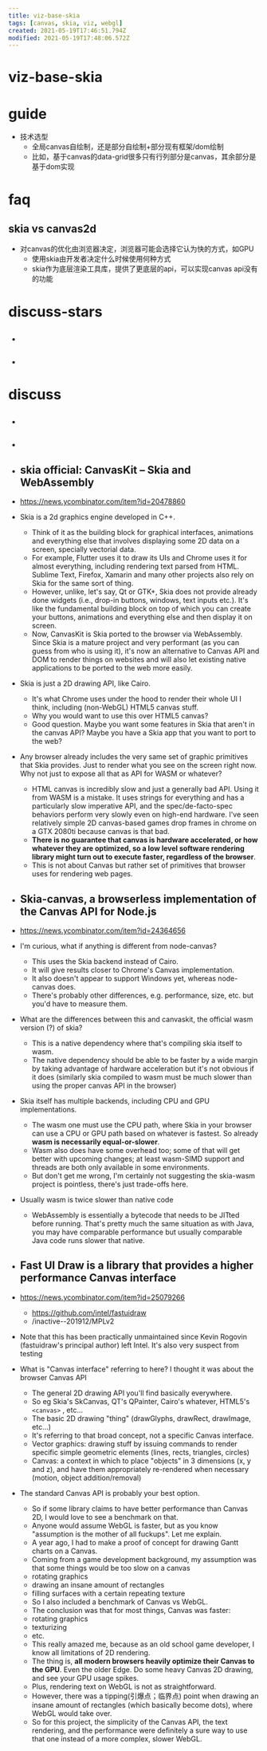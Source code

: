 ```yaml
---
title: viz-base-skia
tags: [canvas, skia, viz, webgl]
created: 2021-05-19T17:46:51.794Z
modified: 2021-05-19T17:48:06.572Z
---
```


# viz-base-skia

# guide

- 技术选型
  - 全局canvas自绘制，还是部分自绘制+部分现有框架/dom绘制
  - 比如，基于canvas的data-grid很多只有行列部分是canvas，其余部分是基于dom实现
# faq

## skia vs canvas2d

- 对canvas的优化由浏览器决定，浏览器可能会选择它认为快的方式，如GPU
  - 使用skia由开发者决定什么时候使用何种方式
  - skia作为底层渲染工具库，提供了更底层的api，可以实现canvas api没有的功能
# discuss-stars
- ## 

- ## 
# discuss
- ## 

- ## 

- ## skia official: CanvasKit – Skia and WebAssembly
- https://news.ycombinator.com/item?id=20478860
- Skia is a 2d graphics engine developed in C++. 
  - Think of it as the building block for graphical interfaces, animations and everything else that involves displaying some 2D data on a screen, specially vectorial data.
  - For example, Flutter uses it to draw its UIs and Chrome uses it for almost everything, including rendering text parsed from HTML. Sublime Text, Firefox, Xamarin and many other projects also rely on Skia for the same sort of thing.
  - However, unlike, let's say, Qt or GTK+, Skia does not provide already done widgets (i.e., drop-in buttons, windows, text inputs etc.). It's like the fundamental building block on top of which you can create your buttons, animations and everything else and then display it on screen.
  - Now, CanvasKit is Skia ported to the browser via WebAssembly. Since Skia is a mature project and very performant (as you can guess from who is using it), it's now an alternative to Canvas API and DOM to render things on websites and will also let existing native applications to be ported to the web more easily.
- Skia is just a 2D drawing API, like Cairo. 
  - It's what Chrome uses under the hood to render their whole UI I think, including (non-WebGL) HTML5 canvas stuff.
  - Why you would want to use this over HTML5 canvas? 
  - Good question. Maybe you want some features in Skia that aren't in the canvas API? Maybe you have a Skia app that you want to port to the web?
- Any browser already includes the very same set of graphic primitives that Skia provides. Just to render what you see on the screen right now. Why not just to expose all that as API for WASM or whatever?
  - HTML canvas is incredibly slow and just a generally bad API. Using it from WASM is a mistake. It uses strings for everything and has a particularly slow imperative API, and the spec/de-facto-spec behaviors perform very slowly even on high-end hardware. I've seen relatively simple 2D canvas-based games drop frames in chrome on a GTX 2080ti because canvas is that bad.
  - **There is no guarantee that canvas is hardware accelerated, or how whatever they are optimized, so a low level software rendering library might turn out to execute faster, regardless of the browser**.
  - This is not about Canvas but rather set of primitives that browser uses for rendering web pages.

- ## Skia-canvas, a browserless implementation of the Canvas API for Node.js 
- https://news.ycombinator.com/item?id=24364656
- I'm curious, what if anything is different from node-canvas? 
  - This uses the Skia backend instead of Cairo. 
  - It will give results closer to Chrome's Canvas implementation.
  - It also doesn't appear to support Windows yet, whereas node-canvas does.
  - There's probably other differences, e.g. performance, size, etc. but you'd have to measure them.
- What are the differences between this and canvaskit, the official wasm version (?) of skia?
  - This is a native dependency where that's compiling skia itself to wasm. 
  - The native dependency should be able to be faster by a wide margin by taking advantage of hardware acceleration but it's not obvious if it does (similarly skia compiled to wasm must be much slower than using the proper canvas API in the browser)
- Skia itself has multiple backends, including CPU and GPU implementations. 
  - The wasm one must use the CPU path, where Skia in your browser can use a CPU or GPU path based on whatever is fastest. So already **wasm is necessarily equal-or-slower**.
  - Wasm also does have some overhead too; some of that will get better with upcoming changes; at least wasm-SIMD support and threads are both only available in some environments.
  - But don't get me wrong, I'm certainly not suggesting the skia-wasm project is pointless, there's just trade-offs here.
- Usually wasm is twice slower than native code
  - WebAssembly is essentially a bytecode that needs to be JITted before running. That's pretty much the same situation as with Java, you may have comparable performance but usually comparable Java code runs slower that native.

- ## Fast UI Draw is a library that provides a higher performance Canvas interface
- https://news.ycombinator.com/item?id=25079266
  - https://github.com/intel/fastuidraw
  - /inactive--201912/MPLv2
- Note that this has been practically unmaintained since Kevin Rogovin (fastuidraw's principal author) left Intel. It's also very suspect from testing 
- What is "Canvas interface" referring to here? I thought it was about the browser Canvas API 
  - The general 2D drawing API you'll find basically everywhere. 
  - So eg Skia's SkCanvas, QT's QPainter, Cairo's whatever, HTML5's `<canvas>` , etc... 
  - The basic 2D drawing "thing" (drawGlyphs, drawRect, drawImage, etc...)
  - It's referring to that broad concept, not a specific Canvas interface.
  - Vector graphics: drawing stuff by issuing commands to render specific simple geometric elements (lines, rects, triangles, circles)
  - Canvas: a context in which to place "objects" in 3 dimensions (x, y and z), and have them appropriately re-rendered when necessary (motion, object addition/removal)
- The standard Canvas API is probably your best option. 
  - So if some library claims to have better performance than Canvas 2D, I would love to see a benchmark on that. 
  - Anyone would assume WebGL is faster, but as you know "assumption is the mother of all fuckups". Let me explain.
  - A year ago, I had to make a proof of concept for drawing Gantt charts on a Canvas. 
  - Coming from a game development background, my assumption was that some things would be too slow on a canvas
  - rotating graphics
  - drawing an insane amount of rectangles
  - filling surfaces with a certain repeating texture
  - So I also included a benchmark of Canvas vs WebGL. 
  - The conclusion was that for most things, Canvas was faster:
  - rotating graphics
  - texturizing
  - etc.
  - This really amazed me, because as an old school game developer, I know all limitations of 2D rendering. 
  - The thing is, **all modern browsers heavily optimize their Canvas to the GPU**. Even the older Edge. Do some heavy Canvas 2D drawing, and see your GPU usage spikes.
  - Plus, rendering text on WebGL is not as straightforward.
  - However, there was a tipping(引爆点；临界点) point when drawing an insane amount of rectangles (which basically become dots), where WebGL would take over.
  - So for this project, the simplicity of the Canvas API, the text rendering, and the performance were definitely a sure way to use that one instead of a more complex, slower WebGL.
